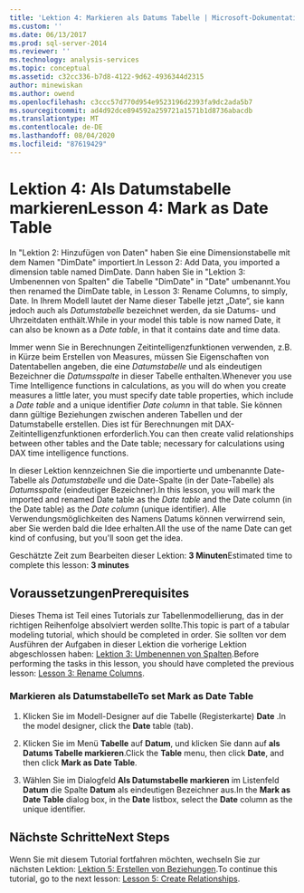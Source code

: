 ```yaml
---
title: 'Lektion 4: Markieren als Datums Tabelle | Microsoft-Dokumentation'
ms.custom: ''
ms.date: 06/13/2017
ms.prod: sql-server-2014
ms.reviewer: ''
ms.technology: analysis-services
ms.topic: conceptual
ms.assetid: c32cc336-b7d8-4122-9d62-4936344d2315
author: minewiskan
ms.author: owend
ms.openlocfilehash: c3ccc57d770d954e9523196d2393fa9dc2ada5b7
ms.sourcegitcommit: ad4d92dce894592a259721a1571b1d8736abacdb
ms.translationtype: MT
ms.contentlocale: de-DE
ms.lasthandoff: 08/04/2020
ms.locfileid: "87619429"
---
```

# <a name="lesson-4-mark-as-date-table"></a><span data-ttu-id="a4ce9-102">Lektion 4: Als Datumstabelle markieren</span><span class="sxs-lookup"><span data-stu-id="a4ce9-102">Lesson 4: Mark as Date Table</span></span>
  <span data-ttu-id="a4ce9-103">In "Lektion 2: Hinzufügen von Daten" haben Sie eine Dimensionstabelle mit dem Namen "DimDate" importiert.</span><span class="sxs-lookup"><span data-stu-id="a4ce9-103">In Lesson 2: Add Data, you imported a dimension table named DimDate.</span></span> <span data-ttu-id="a4ce9-104">Dann haben Sie in "Lektion 3: Umbenennen von Spalten" die Tabelle "DimDate" in "Date" umbenannt.</span><span class="sxs-lookup"><span data-stu-id="a4ce9-104">You then renamed the DimDate table, in Lesson 3: Rename Columns, to simply, Date.</span></span> <span data-ttu-id="a4ce9-105">In Ihrem Modell lautet der Name dieser Tabelle jetzt „Date“, sie kann jedoch auch als *Datumstabelle* bezeichnet werden, da sie Datums- und Uhrzeitdaten enthält.</span><span class="sxs-lookup"><span data-stu-id="a4ce9-105">While in your model this table is now named Date, it can also be known as a *Date table*, in that it contains date and time data.</span></span>  
  
 <span data-ttu-id="a4ce9-106">Immer wenn Sie in Berechnungen Zeitintelligenzfunktionen verwenden, z.B. in Kürze beim Erstellen von Measures, müssen Sie Eigenschaften von Datentabellen angeben, die eine *Datumstabelle* und als eindeutigen Bezeichner die *Datumsspalte* in dieser Tabelle enthalten.</span><span class="sxs-lookup"><span data-stu-id="a4ce9-106">Whenever you use Time Intelligence functions in calculations, as you will do when you create measures a little later, you must specify date table properties, which include a *Date table* and a unique identifier *Date column* in that table.</span></span> <span data-ttu-id="a4ce9-107">Sie können dann gültige Beziehungen zwischen anderen Tabellen und der Datumstabelle erstellen. Dies ist für Berechnungen mit DAX-Zeitintelligenzfunktionen erforderlich.</span><span class="sxs-lookup"><span data-stu-id="a4ce9-107">You can then create valid relationships between other tables and the Date table; necessary for calculations using DAX time intelligence functions.</span></span>  
  
 <span data-ttu-id="a4ce9-108">In dieser Lektion kennzeichnen Sie die importierte und umbenannte Date-Tabelle als *Datumstabelle* und die Date-Spalte (in der Date-Tabelle) als *Datumsspalte* (eindeutiger Bezeichner).</span><span class="sxs-lookup"><span data-stu-id="a4ce9-108">In this lesson, you will mark the imported and renamed Date table as the *Date table* and the Date column (in the Date table) as the *Date column* (unique identifier).</span></span> <span data-ttu-id="a4ce9-109">Alle Verwendungsmöglichkeiten des Namens Datums können verwirrend sein, aber Sie werden bald die Idee erhalten.</span><span class="sxs-lookup"><span data-stu-id="a4ce9-109">All the use of the name Date can get kind of confusing, but you'll soon get the idea.</span></span>  
  
 <span data-ttu-id="a4ce9-110">Geschätzte Zeit zum Bearbeiten dieser Lektion: **3 Minuten**</span><span class="sxs-lookup"><span data-stu-id="a4ce9-110">Estimated time to complete this lesson: **3 minutes**</span></span>  
  
## <a name="prerequisites"></a><span data-ttu-id="a4ce9-111">Voraussetzungen</span><span class="sxs-lookup"><span data-stu-id="a4ce9-111">Prerequisites</span></span>  
 <span data-ttu-id="a4ce9-112">Dieses Thema ist Teil eines Tutorials zur Tabellenmodellierung, das in der richtigen Reihenfolge absolviert werden sollte.</span><span class="sxs-lookup"><span data-stu-id="a4ce9-112">This topic is part of a tabular modeling tutorial, which should be completed in order.</span></span> <span data-ttu-id="a4ce9-113">Sie sollten vor dem Ausführen der Aufgaben in dieser Lektion die vorherige Lektion abgeschlossen haben: [Lektion 3: Umbenennen von Spalten](rename-columns.md).</span><span class="sxs-lookup"><span data-stu-id="a4ce9-113">Before performing the tasks in this lesson, you should have completed the previous lesson: [Lesson 3: Rename Columns](rename-columns.md).</span></span>  
  
### <a name="to-set-mark-as-date-table"></a><span data-ttu-id="a4ce9-114">Markieren als Datumstabelle</span><span class="sxs-lookup"><span data-stu-id="a4ce9-114">To set Mark as Date Table</span></span>  
  
1.  <span data-ttu-id="a4ce9-115">Klicken Sie im Modell-Designer auf die Tabelle (Registerkarte) **Date** .</span><span class="sxs-lookup"><span data-stu-id="a4ce9-115">In the model designer, click the **Date** table (tab).</span></span>  
  
2.  <span data-ttu-id="a4ce9-116">Klicken Sie im Menü **Tabelle** auf **Datum**, und klicken Sie dann auf **als Datums Tabelle markieren**.</span><span class="sxs-lookup"><span data-stu-id="a4ce9-116">Click the **Table** menu, then click **Date**, and then click **Mark as Date Table**.</span></span>  
  
3.  <span data-ttu-id="a4ce9-117">Wählen Sie im Dialogfeld **Als Datumstabelle markieren** im Listenfeld **Datum** die Spalte **Datum** als eindeutigen Bezeichner aus.</span><span class="sxs-lookup"><span data-stu-id="a4ce9-117">In the **Mark as Date Table** dialog box, in the **Date** listbox, select the **Date** column as the unique identifier.</span></span>  
  
## <a name="next-steps"></a><span data-ttu-id="a4ce9-118">Nächste Schritte</span><span class="sxs-lookup"><span data-stu-id="a4ce9-118">Next Steps</span></span>  
 <span data-ttu-id="a4ce9-119">Wenn Sie mit diesem Tutorial fortfahren möchten, wechseln Sie zur nächsten Lektion: [Lektion 5: Erstellen von Beziehungen](lesson-4-create-relationships.md).</span><span class="sxs-lookup"><span data-stu-id="a4ce9-119">To continue this tutorial, go to the next lesson: [Lesson 5: Create Relationships](lesson-4-create-relationships.md).</span></span>  
  
  
